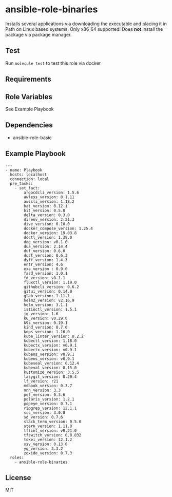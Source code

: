 # ansible-role-binaries

Installs several applications via downloading the executable and placing it in Path on Linux based systems. Only x86_64 supported! Does **not** install the package via package manager.

## Test

Run `molecule test` to test this role via docker

## Requirements

## Role Variables

See Example Playbook

## Dependencies

- ansible-role-basic

## Example Playbook

```
---
- name: Playbook
  hosts: localhost
  connection: local
  pre_tasks:
    - set_fact:
        argocdcli_version: 1.5.6
        awless_version: 0.1.11
        awscli_version: 1.18.2
        bat_version: 0.12.1
        bit_version: 0.5.8
        delta_version: 0.3.0
        direnv_version: 2.21.3
        dive_version: 0.10.0
        docker_compose_version: 1.25.4
        docker_version: 19.03.8
        doctl_version: 1.39.0
        dog_version: v0.1.0
        dua_version: 2.14.4
        duf_version: 0.6.0
        dust_version: 0.6.2
        dyff_version: 1.4.3
        entr_version: 4.6
        exa_version : 0.9.0
        fasd_version: 1.0.1
        fd_version: v8.1.1
        fluxctl_version: 1.19.0
        githubcli_version: 0.6.2
        gitui_version: 0.14.0
        glab_version: 1.11.1
        helm2_version: v2.16.9
        helm_version: 3.1.1
        istioctl_version: 1.5.1
        jq_version: 1.6
        k6_version: v0.29.0
        k9s_version: 0.19.1
        kind_version: 0.7.0
        kops_version: 1.16.0
        kube_linter_version: 0.2.2
        kubectl_version: 1.18.0
        kubectx_version: v0.9.1
        kubectx_version: v0.9.1
        kubens_version: v0.9.1
        kubens_version: v0.9.1
        kubeseal_version: 0.12.4
        kubeval_version: 0.15.0
        kustomize_version: 3.5.5
        lazygit_version: 0.20.4
        lf_version: r21
        mdbook_version: 0.3.7
        nnn_version: 3.3
        pet_version: 0.3.6
        polaris_version: 1.2.1
        popeye_version: 0.7.1
        ripgrep_version: 12.1.1
        scc_version: 3.0.0
        sd_version: 0.7.6
        slack_term_version: 0.5.0
        stern_version: 1.11.0
        tflint_version: v0.21.0
        tfswitch_version: 0.8.832
        tokei_version: 12.1.2
        xsv_version: 0.13.0
        yq_version: 3.3.2
        zoxide_version: 0.7.3
  roles:
    - ansible-role-binaries
```

## License

MIT
